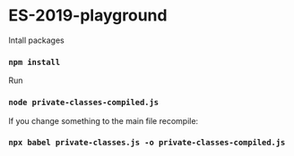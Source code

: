 # ES-2019-playground

Intall packages

### `npm install`

Run

### `node private-classes-compiled.js`


If you change something to the main file recompile:

### `npx babel private-classes.js -o private-classes-compiled.js`


